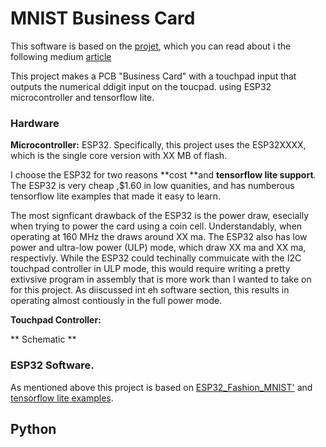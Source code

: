 # MNIST Business Card

This software is based on the [projet](https://github.com/mr-goldhands/ESP32_Fashion_MNIST), which you can read about i the following medium [article](https://medium.com/@dmytro.korablyov/first-steps-with-esp32-and-tensorflow-lite-for-microcontrollers-c2d8e238accf)

This project makes a PCB "Business Card" with a touchpad input that outputs the numerical ddigit input on the toucpad. using ESP32 microcontroller and tensorflow lite. 


### Hardware

**Microcontroller:**  ESP32.  Specifically, this project uses the ESP32XXXX, which is the single core version with XX MB of flash. 

I choose the ESP32 for two reasons **cost **and **tensorflow lite support**.  The ESP32 is very cheap ,$1.60 in low quanities,  and has numberous tensorflow lite examples that made it easy to learn. 
 
The most signficant drawback of the ESP32 is the power draw, esecially when trying to power the card using a coin cell.  Understandably, when operating at 160 MHz the draws around XX ma.  The ESP32 also has low power and ultra-low power (ULP) mode, which draw XX ma and XX ma, respectivly.  While the ESP32 could techinally commuicate with the I2C touchpad controller in  ULP mode, this would require writing a pretty extivsive program in assembly that is more work than I wanted to take on for this project.  As diiscussed int eh software section, this results in operating almost contiously in the full power mode.

**Touchpad Controller:**

** Schematic ** 


### ESP32 Software.

As mentioned above this project is based on [ESP32_Fashion_MNIST'](https://github.com/mr-goldhands/ESP32_Fashion_MNIST) and [tensorflow lite examples](https://www.tensorflow.org/lite/microcontrollers). 


## Python
